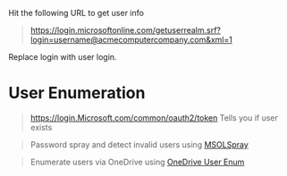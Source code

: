 Hit the following URL to get user info
> https://login.microsoftonline.com/getuserrealm.srf?login=username@acmecomputercompany.com&xml=1

Replace login with user login.

# User Enumeration
> https://login.Microsoft.com/common/oauth2/token
> Tells you if user exists

> Password spray and detect invalid users using [MSOLSpray](https://github.com/dafthack/MSOLSpray)

> Enumerate users via OneDrive using [OneDrive User Enum](https://github.com/nyxgeek/onedrive_user_enum)
